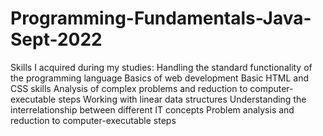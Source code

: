 # Programming-Fundamentals-Java-Sept-2022

Skills I acquired during my studies:
Handling the standard functionality of the programming language
Basics of web development
Basic HTML and CSS skills
Analysis of complex problems and reduction to computer-executable steps
Working with linear data structures
Understanding the interrelationship between different IT concepts
Problem analysis and reduction to computer-executable steps
